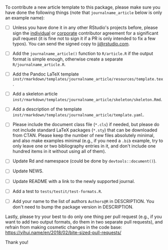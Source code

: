 To contribute a new article template to this package, please make sure you have done the following things (note that `journalname_article` below is only an example name):

- [ ] Unless you have done it in any other RStudio's projects before, please sign the [individual](https://rstudioblog.files.wordpress.com/2017/05/rstudio_individual_contributor_agreement.pdf) or [corporate](https://rstudioblog.files.wordpress.com/2017/05/rstudio_corporate_contributor_agreement.pdf) contributor agreement for a significant pull request (it is fine not to sign it if a PR is only intended to fix a few typos). You can send the signed copy to <jj@rstudio.com>.

- [ ] Add the `journalname_article()` function to `R/article.R` if the output format is simple enough, otherwise create a separate `R/journalname_article.R`.

- [ ] Add the Pandoc LaTeX template `inst/rmarkdown/templates/journalname_article/resources/template.tex`.

- [ ] Add a skeleton article `inst/rmarkdown/templates/journalname_article/skeleton/skeleton.Rmd`.

- [ ] Add a description of the template `inst/rmarkdown/templates/journalname_article/template.yaml`.

- [ ] Please include the document class file (`*.cls`) if needed, but please do not include standard LaTeX packages (`*.sty`) that can be downloaded from CTAN. Please keep the number of new files absolutely minimal, and also make examples minimal (e.g., if you need a `.bib` example, try to only leave one or two bibliography entries in it, and don't include one hundred items in it without using all of them).

- [ ] Update Rd and namespace (could be done by `devtools::document()`).

- [ ] Update NEWS.

- [ ] Update README with a link to the newly supported journal.

- [ ] Add a test to `tests/testit/test-formats.R`.

- [ ] Add your name to the list of authors `Authors@R` in DESCRIPTION. You don't need to bump the package version in DESCRIPTION.

Lastly, please try your best to do only one thing per pull request (e.g., if you want to add two output formats, do them in two separate pull requests), and refrain from making cosmetic changes in the code base: https://yihui.name/en/2018/02/bite-sized-pull-requests/

Thank you!
